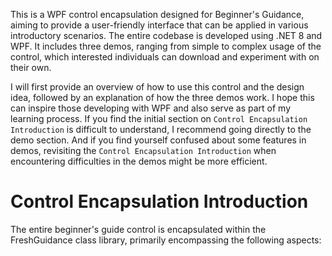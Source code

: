 This is a WPF control encapsulation designed for Beginner's Guidance, aiming to provide a user-friendly interface that can be applied in various introductory scenarios. The entire codebase is developed using .NET 8 and WPF. It includes three demos, ranging from simple to complex usage of the control, which interested individuals can download and experiment with on their own.

I will first provide an overview of how to use this control and the design idea, followed by an explanation of how the three demos work. I hope this can inspire those developing with WPF and also serve as part of my learning process. If you find the initial section on `Control Encapsulation Introduction` is difficult to understand, I recommend going directly to the demo section. And if you find yourself confused about some features in demos, revisiting the `Control Encapsulation Introduction` when encountering difficulties in the demos might be more efficient.

# Control Encapsulation Introduction
The entire beginner's guide control is encapsulated within the FreshGuidance class library, primarily encompassing the following aspects:
